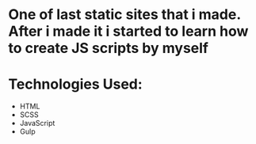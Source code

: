 # One of last static sites that i made. After i made it i started to learn how to create JS scripts by myself

# Technologies Used:
* HTML
* SCSS
* JavaScript
* Gulp
